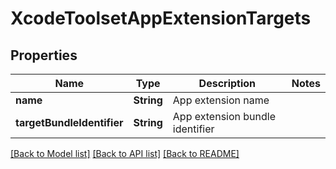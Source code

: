 # XcodeToolsetAppExtensionTargets

## Properties
Name | Type | Description | Notes
------------ | ------------- | ------------- | -------------
**name** | **String** | App extension name | 
**targetBundleIdentifier** | **String** | App extension bundle identifier | 

[[Back to Model list]](../README.md#documentation-for-models) [[Back to API list]](../README.md#documentation-for-api-endpoints) [[Back to README]](../README.md)


